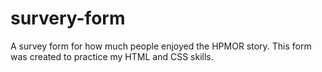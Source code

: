 # survery-form
A survey form for how much people enjoyed the HPMOR story. This form was created to practice my HTML and CSS skills.
